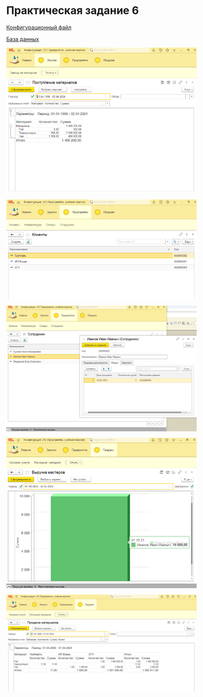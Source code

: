 # Практическая задание 6

[Конфигурационный файл](1Cv8.cf)

[База данных](1Cv8.dt)

![](1.png)

![](2.png)

![](3.png)

![](4.png)

![](5.png)